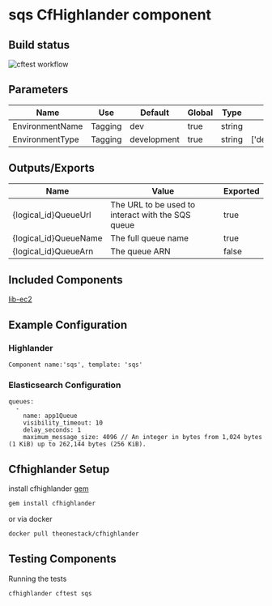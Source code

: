 # sqs CfHighlander component

## Build status
![cftest workflow](https://github.com/theonestack/hl-component-sqs/actions/workflows/rspec.yaml/badge.svg)
## Parameters

| Name | Use | Default | Global | Type | Allowed Values |
| ---- | --- | ------- | ------ | ---- | -------------- |
| EnvironmentName | Tagging | dev | true | string
| EnvironmentType | Tagging | development | true | string | ['development','production']

## Outputs/Exports

| Name | Value | Exported |
| ---- | ----- | -------- |
| {logical_id}QueueUrl | The URL to be used to interact with the SQS queue | true
| {logical_id}QueueName | The full queue name | true
| {logical_id}QueueArn | The queue ARN | false

## Included Components

[lib-ec2](https://github.com/theonestack/hl-component-lib-ec2)
## Example Configuration
### Highlander
```
Component name:'sqs', template: 'sqs'

```

### Elasticsearch Configuration
```
queues:
  -
    name: app1Queue
    visibility_timeout: 10
    delay_seconds: 1
    maximum_message_size: 4096 // An integer in bytes from 1,024 bytes (1 KiB) up to 262,144 bytes (256 KiB).
```

## Cfhighlander Setup

install cfhighlander [gem](https://github.com/theonestack/cfhighlander)

```bash
gem install cfhighlander
```

or via docker

```bash
docker pull theonestack/cfhighlander
```
## Testing Components

Running the tests

```bash
cfhighlander cftest sqs
```